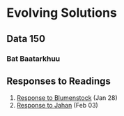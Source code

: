 # Evolving Solutions

## Data 150

### Bat Baatarkhuu

## Responses to Readings

1. [Response to Blumenstock](https://batbaat.github.io/workshop/blumenstock) (Jan 28)
2. [Response to Jahan](https://batbaat.github.io/workshop/jahan) (Feb 03)
